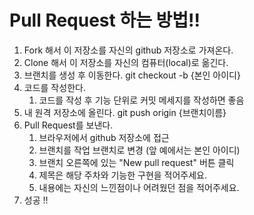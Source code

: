 # Pull Request 하는 방법!!

1. Fork 해서 이 저장소를 자신의 github 저장소로 가져온다.
2. Clone 해서 이 저장소를 자신의 컴퓨터(local)로 옮긴다.
3. 브랜치를 생성 후 이동한다. git checkout -b {본인 아이디}
4. 코드를 작성한다.
   1. 코드를 작성 후 기능 단위로 커밋 메세지를 작성하면 좋음
5. 내 원격 저장소에 올린다. git push origin {브랜치이름}
6. Pull Request를 보낸다.
   1. 브라우저에서 github 저장소에 접근
   2. 브랜치를 작업 브랜치로 변경 (앞 예에서는 본인 아이디)
   3. 브랜치 오른쪽에 있는 "New pull request" 버튼 클릭
   4. 제목은 해당 주차와 기능한 구현을 적어주세요.
   5. 내용에는 자신의 느낀점이나 어려웠던 점을 적어주세요.
7. 성공 !!